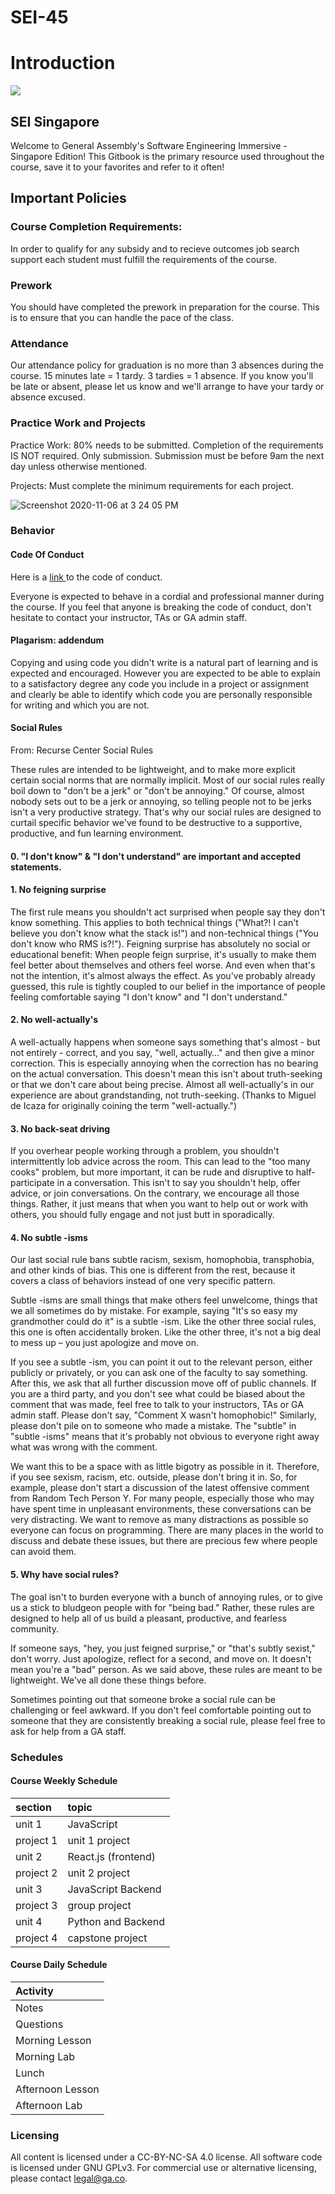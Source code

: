 
# SEI-45


<h1>Introduction</h1>

![](https://i.imgur.com/XeoQXuW.png)

<h2>SEI Singapore</h2>

<p>Welcome to General Assembly's Software Engineering Immersive - Singapore Edition! This Gitbook is the primary resource used throughout the course, save it to your favorites and refer to it often!</p>

<h2>Important Policies</h2>

<h3>Course Completion Requirements:</h3>

<p>In order to qualify for any subsidy and to recieve outcomes job search support each student must fulfill the requirements of the course.</p>

<h3>Prework</h3>

<p>You should have completed the prework in preparation for the course. This is to ensure that you can handle the pace of the class.</p>

<h3>Attendance</h3>

<p>Our attendance policy for graduation is no more than 3 absences during the course. 15 minutes late = 1 tardy. 3 tardies = 1 absence.
If you know you'll be late or absent, please let us know and we'll arrange to have your tardy or absence excused.</p>

<h3>Practice Work and Projects</h3>

<p>Practice Work: 80% needs to be submitted. Completion of the requirements IS NOT required. Only submission. Submission must be before 9am the next day unless otherwise mentioned.

Projects: Must complete the minimum requirements for each project.</p>

![Screenshot 2020-11-06 at 3 24 05 PM](https://media.git.generalassemb.ly/user/26415/files/13aeff00-2045-11eb-8e2c-a12cc1c41311)


<h3>Behavior</h3>

<h4>Code Of Conduct</h4>

<p>Here is a <a href="https://docs.google.com/document/d/1tuggzHahm5atRmu0lf0-qk5Fqqr_JFCwnnt_AjT6vqc/edit?usp=sharing">link </a> to the code of conduct.

Everyone is expected to behave in a cordial and professional manner during the course. If you feel that anyone is breaking the code of conduct, don't hesitate to contact your instructor, TAs or GA admin staff.</p>

<h4>Plagarism: addendum</h4>

<p>Copying and using code you didn't write is a natural part of learning and is expected and encouraged. However you are expected to be able to explain to a satisfactory degree any code you include in a project or assignment and clearly be able to identify which code you are personally responsible for writing and which you are not.</p>

<h4>Social Rules</h4>

<p>From: Recurse Center Social Rules

These rules are intended to be lightweight, and to make more explicit certain social norms that are normally implicit. Most of our social rules really boil down to "don't be a jerk" or "don't be annoying." Of course, almost nobody sets out to be a jerk or annoying, so telling people not to be jerks isn't a very productive strategy. That's why our social rules are designed to curtail specific behavior we've found to be destructive to a supportive, productive, and fun learning environment.</p>

<h4>0. "I don't know" & "I don't understand" are important and accepted statements.</h4>

<h4>1. No feigning surprise</h4>

The first rule means you shouldn't act surprised when people say they don't know something. This applies to both technical things ("What?! I can't believe you don't know what the stack is!") and non-technical things ("You don't know who RMS is?!"). Feigning surprise has absolutely no social or educational benefit: When people feign surprise, it's usually to make them feel better about themselves and others feel worse. And even when that's not the intention, it's almost always the effect. As you've probably already guessed, this rule is tightly coupled to our belief in the importance of people feeling comfortable saying "I don't know" and "I don't understand."

<h4>2. No well-actually's</h4>

A well-actually happens when someone says something that's almost - but not entirely - correct, and you say, "well, actually…" and then give a minor correction. This is especially annoying when the correction has no bearing on the actual conversation. This doesn't mean this isn't about truth-seeking or that we don't care about being precise. Almost all well-actually's in our experience are about grandstanding, not truth-seeking. (Thanks to Miguel de Icaza for originally coining the term "well-actually.")

<h4>3. No back-seat driving</h4>

If you overhear people working through a problem, you shouldn't intermittently lob advice across the room. This can lead to the "too many cooks" problem, but more important, it can be rude and disruptive to half-participate in a conversation. This isn't to say you shouldn't help, offer advice, or join conversations. On the contrary, we encourage all those things. Rather, it just means that when you want to help out or work with others, you should fully engage and not just butt in sporadically.

<h4>4. No subtle -isms</h4>

Our last social rule bans subtle racism, sexism, homophobia, transphobia, and other kinds of bias. This one is different from the rest, because it covers a class of behaviors instead of one very specific pattern.

Subtle -isms are small things that make others feel unwelcome, things that we all sometimes do by mistake. For example, saying "It's so easy my grandmother could do it" is a subtle -ism. Like the other three social rules, this one is often accidentally broken. Like the other three, it's not a big deal to mess up – you just apologize and move on.

If you see a subtle -ism, you can point it out to the relevant person, either publicly or privately, or you can ask one of the faculty to say something. After this, we ask that all further discussion move off of public channels. If you are a third party, and you don't see what could be biased about the comment that was made, feel free to talk to your instructors, TAs or GA admin staff. Please don't say, "Comment X wasn't homophobic!" Similarly, please don't pile on to someone who made a mistake. The "subtle" in "subtle -isms" means that it's probably not obvious to everyone right away what was wrong with the comment.

We want this to be a space with as little bigotry as possible in it. Therefore, if you see sexism, racism, etc. outside, please don't bring it in. So, for example, please don't start a discussion of the latest offensive comment from Random Tech Person Y. For many people, especially those who may have spent time in unpleasant environments, these conversations can be very distracting. We want to remove as many distractions as possible so everyone can focus on programming. There are many places in the world to discuss and debate these issues, but there are precious few where people can avoid them.

<h4>5. Why have social rules?</h4>

The goal isn't to burden everyone with a bunch of annoying rules, or to give us a stick to bludgeon people with for "being bad." Rather, these rules are designed to help all of us build a pleasant, productive, and fearless community.

If someone says, "hey, you just feigned surprise," or "that's subtly sexist," don't worry. Just apologize, reflect for a second, and move on. It doesn't mean you're a "bad" person. As we said above, these rules are meant to be lightweight. We've all done these things before.

Sometimes pointing out that someone broke a social rule can be challenging or feel awkward. If you don't feel comfortable pointing out to someone that they are consistently breaking a social rule, please feel free to ask for help from a GA staff.

<h3>Schedules</h3>

<h4>Course Weekly Schedule</h4>

|section | topic |
| :--- | :--- |
| unit 1 | JavaScript |
| project 1 | unit 1 project |
| unit 2 | React.js (frontend) |
| project 2 | unit 2 project |
| unit 3 | JavaScript Backend |
| project 3 | group project |
| unit 4 | Python and Backend |
| project 4 | capstone project |

<h4>Course Daily Schedule</h4>

| Activity |
| :------- |
| Notes |
| Questions |
| Morning Lesson |
| Morning Lab |
| Lunch |
| Afternoon Lesson |
| Afternoon Lab |

<h3>Licensing</h3>

All content is licensed under a CC-BY-NC-SA 4.0 license.
All software code is licensed under GNU GPLv3. For commercial use or alternative licensing, please contact legal@ga.co.

